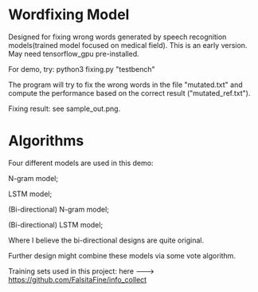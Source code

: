 # Wordfixing Model

Designed for fixing wrong words generated by speech recognition models(trained model focused on medical field).
This is an early version. May need tensorflow_gpu pre-installed.

For demo, try: python3 fixing.py "testbench"

The program will try to fix the wrong words in the file "mutated.txt" and compute the performance based on the correct result ("mutated_ref.txt").

Fixing result: see sample_out.png.

# Algorithms

Four different models are used in this demo:

N-gram model;

LSTM model;

(Bi-directional) N-gram model;

(Bi-directional) LSTM model;

Where I believe the bi-directional designs are quite original.

Further design might combine these models via some vote algorithm.


Training sets used in this project: here ---> https://github.com/FalsitaFine/info_collect
